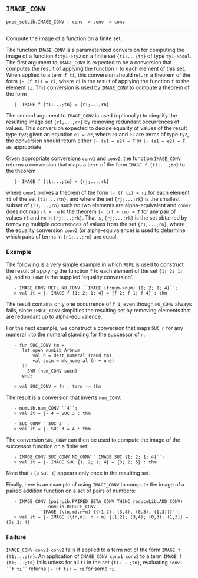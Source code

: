 ## `IMAGE_CONV`

``` hol4
pred_setLib.IMAGE_CONV : conv -> conv -> conv
```

------------------------------------------------------------------------

Compute the image of a function on a finite set.

The function `IMAGE_CONV` is a parameterized conversion for computing
the image of a function `f:ty1->ty2` on a finite set `{t1;...;tn}` of
type `ty1->bool`. The first argument to `IMAGE_CONV` is expected to be a
conversion that computes the result of applying the function `f` to each
element of this set. When applied to a term `f ti`, this conversion
should return a theorem of the form `|- (f ti) = ri`, where `ri` is the
result of applying the function `f` to the element `ti`. This conversion
is used by `IMAGE_CONV` to compute a theorem of the form

``` hol4
   |- IMAGE f {t1;...;tn} = {r1;...;rn}
```

The second argument to `IMAGE_CONV` is used (optionally) to simplify the
resulting image set `{r1;...;rn}` by removing redundant occurrences of
values. This conversion expected to decide equality of values of the
result type `ty2`; given an equation `e1 = e2`, where `e1` and `e2` are
terms of type `ty2`, the conversion should return either
`|- (e1 = e2) = T` or `|- (e1 = e2) = F`, as appropriate.

Given appropriate conversions `conv1` and `conv2`, the function
`IMAGE_CONV` returns a conversion that maps a term of the form
`IMAGE f {t1;...;tn}` to the theorem

``` hol4
   |- IMAGE f {t1;...;tn} = {rj;...;rk}
```

where `conv1` proves a theorem of the form `|- (f ti) = ri` for each
element `ti` of the set `{t1;...;tn}`, and where the set `{rj;...;rk}`
is the smallest subset of `{r1;...;rn}` such no two elements are
alpha-equivalent and `conv2` does not map `rl = rm` to the theorem
`|- (rl = rm) = T` for any pair of values `rl` and `rm` in
`{rj;...;rk}`. That is, `{rj;...;rk}` is the set obtained by removing
multiple occurrences of values from the set `{r1;...;rn}`, where the
equality conversion `conv2` (or alpha-equivalence) is used to determine
which pairs of terms in `{r1;...;rn}` are equal.

### Example

The following is a very simple example in which `REFL` is used to
construct the result of applying the function `f` to each element of the
set `{1; 2; 1; 4}`, and `NO_CONV` is the supplied 'equality conversion'.

``` hol4
   - IMAGE_CONV REFL NO_CONV ``IMAGE (f:num->num) {1; 2; 1; 4}``;
   > val it = |- IMAGE f {1; 2; 1; 4} = {f 2; f 1; f 4} : thm
```

The result contains only one occurrence of `f 1`, even though `NO_CONV`
always fails, since `IMAGE_CONV` simplifies the resulting set by
removing elements that are redundant up to alpha-equivalence.

For the next example, we construct a conversion that maps `SUC n` for
any numeral `n` to the numeral standing for the successor of `n`.

``` hol4
   - fun SUC_CONV tm =
      let open numLib Arbnum
          val n = dest_numeral (rand tm)
          val sucn = mk_numeral (n + one)
      in
        SYM (num_CONV sucn)
      end;

   > val SUC_CONV = fn : term -> thm
```

The result is a conversion that inverts `num_CONV`:

``` hol4
   - numLib.num_CONV ``4``;
   > val it = |- 4 = SUC 3 : thm

   - SUC_CONV ``SUC 3``;
   > val it = |- SUC 3 = 4 : thm
```

The conversion `SUC_CONV` can then be used to compute the image of the
successor function on a finite set:

``` hol4
   - IMAGE_CONV SUC_CONV NO_CONV ``IMAGE SUC {1; 2; 1; 4}``;
   > val it = |- IMAGE SUC {1; 2; 1; 4} = {3; 2; 5} : thm
```

Note that `2` (= `SUC 1`) appears only once in the resulting set.

Finally, here is an example of using `IMAGE_CONV` to compute the image
of a paired addition function on a set of pairs of numbers:

``` hol4
   - IMAGE_CONV (pairLib.PAIRED_BETA_CONV THENC reduceLib.ADD_CONV)
                numLib.REDUCE_CONV
            ``IMAGE (\(n,m).n+m) {{(1,2), (3,4), (0,3), (1,3)}}``;
   > val it = |- IMAGE (\(n,m). n + m) {(1,2); (3,4); (0,3); (1,3)} = {7; 3; 4}
```

### Failure

`IMAGE_CONV conv1 conv2` fails if applied to a term not of the form
`IMAGE f {t1;...;tn}`. An application of `IMAGE_CONV conv1 conv2` to a
term `IMAGE f {t1;...;tn}` fails unless for all `ti` in the set
`{t1;...;tn}`, evaluating ``` conv1 ``f ti`` ``` returns
`|- (f ti) = ri` for some `ri`.
